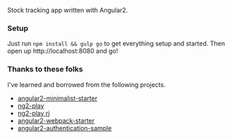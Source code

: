 Stock tracking app written with Angular2.

### Setup

Just run `npm install && gulp go` to get everything setup and started. Then open up http://localhost:8080 and go!

### Thanks to these folks

I've learned and borrowed from the following projects.

- [angular2-minimalist-starter](https://github.com/rogerpadilla/angular2-minimalist-starter)
- [ng2-play](https://github.com/pkozlowski-opensource/ng2-play)
- [ng2-play rj](https://github.com/rolandjitsu/ng2-play)
- [angular2-webpack-starter](https://github.com/angular-class/angular2-webpack-starter)
- [angular2-authentication-sample](https://github.com/auth0/angular2-authentication-sample)
